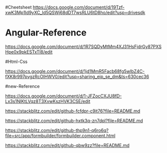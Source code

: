 #Cheetsheet
https://docs.google.com/document/d/19Tzf-xwK3Mp1Id9yXC_Id5QSWj68dDT7wsRLU6tD8ho/edit?usp=drivesdk

# Angular-Reference

https://docs.google.com/document/d/1R7SQDyMtMm4XJ31HsFjdrGy87PXSHpe0x9pkESTxTl8/edit

#Html-Css

https://docs.google.com/document/d/1jd1MmR5Facb68fg5wlbZ4C-fXK8r997pvgzRcOIHWV0/edit?usp=sharing_eip_se_dm&ts=630cec36

#new-Reference

https://docs.google.com/document/d/1-JFZocCXJU8fD-Lx3s1NIKtLVqz8T3XvwKszHVK3CSE/edit


https://stackblitz.com/edit/github-fcfdpr-c9it76?file=README.md

https://stackblitz.com/edit/github-hxtk3q-zn7dpl?file=README.md

https://stackblitz.com/edit/github-thp9n1-q6ro6q?file=src/app/formbuilder/formbuilder.component.html


https://stackblitz.com/edit/github-qbw9zz?file=README.md


